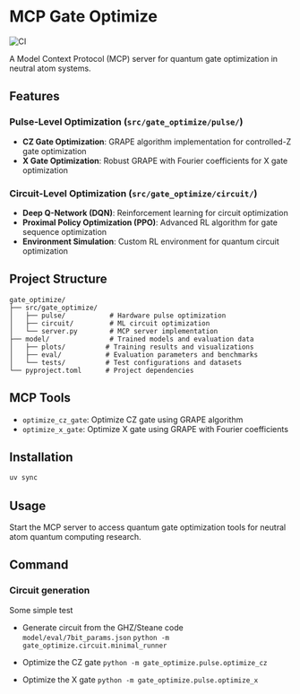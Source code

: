 # MCP Gate Optimize

![CI](https://github.com/tgzhou98/QuOptim/workflows/CI/badge.svg)

A Model Context Protocol (MCP) server for quantum gate optimization in neutral atom systems.

## Features

### Pulse-Level Optimization (`src/gate_optimize/pulse/`)
- **CZ Gate Optimization**: GRAPE algorithm implementation for controlled-Z gate optimization
- **X Gate Optimization**: Robust GRAPE with Fourier coefficients for X gate optimization

### Circuit-Level Optimization (`src/gate_optimize/circuit/`)
- **Deep Q-Network (DQN)**: Reinforcement learning for circuit optimization
- **Proximal Policy Optimization (PPO)**: Advanced RL algorithm for gate sequence optimization
- **Environment Simulation**: Custom RL environment for quantum circuit optimization

## Project Structure
```
gate_optimize/
├── src/gate_optimize/
│   ├── pulse/           # Hardware pulse optimization
│   ├── circuit/         # ML circuit optimization  
│   └── server.py        # MCP server implementation
├── model/               # Trained models and evaluation data
│   ├── plots/          # Training results and visualizations
│   ├── eval/           # Evaluation parameters and benchmarks
│   └── tests/          # Test configurations and datasets
└── pyproject.toml      # Project dependencies
```

## MCP Tools
- `optimize_cz_gate`: Optimize CZ gate using GRAPE algorithm
- `optimize_x_gate`: Optimize X gate using GRAPE with Fourier coefficients

## Installation
```bash
uv sync
```

## Usage
Start the MCP server to access quantum gate optimization tools for neutral atom quantum computing research.

## Command

### Circuit generation

Some simple test

- Generate circuit from the GHZ/Steane code `model/eval/7bit_params.json`
`python -m gate_optimize.circuit.minimal_runner`

- Optimize the CZ gate
`python -m gate_optimize.pulse.optimize_cz`

- Optimize the X gate
`python -m gate_optimize.pulse.optimize_x`


